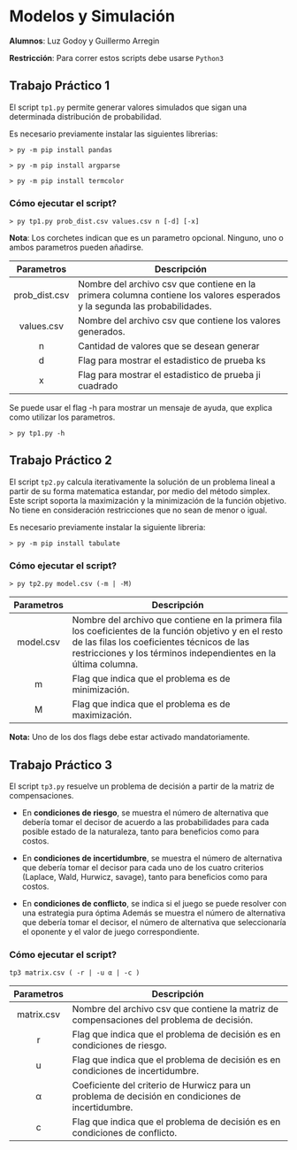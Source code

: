 # Modelos y Simulación

**Alumnos**: Luz Godoy y Guillermo Arregin

**Restricción**: Para correr estos scripts debe usarse `Python3`


## Trabajo Práctico 1

El script `tp1.py` permite generar valores simulados que sigan una determinada distribución de probabilidad.


Es necesario previamente instalar las siguientes librerias:
```
> py -m pip install pandas

> py -m pip install argparse

> py -m pip install termcolor
```

### Cómo ejecutar el script?

```
> py tp1.py prob_dist.csv values.csv n [-d] [-x]
```

**Nota**: Los corchetes indican que es un parametro opcional. Ninguno, uno o ambos parametros pueden añadirse.

| Parametros | Descripción |
| :---: | --- |
| prob_dist.csv | Nombre del archivo csv que contiene en la primera columna contiene los valores esperados y la segunda las probabilidades. |
| values.csv | Nombre del archivo csv que contiene los valores generados. |
| n | Cantidad de valores que se desean generar |
| d | Flag para mostrar el estadistico de prueba ks |
| x | Flag para mostrar el estadistico de prueba ji cuadrado |

Se puede usar el flag -h para mostrar un mensaje de ayuda, que explica como utilizar los parametros.

```
> py tp1.py -h
```

## Trabajo Práctico 2

El script `tp2.py` calcula iterativamente la solución de un problema lineal a partir de su forma matematica estandar, por medio del método simplex. Este script soporta la maximización y la minimización de la función objetivo. No tiene en consideración restricciones que no sean de menor o igual.

Es necesario previamente instalar la siguiente libreria:
```
> py -m pip install tabulate
```

### Cómo ejecutar el script?

```
> py tp2.py model.csv (-m | -M)
```

| Parametros | Descripción |
| :---: | --- |
| model.csv | Nombre del archivo que contiene en la primera fila los coeficientes de la función objetivo y en el resto de las filas los coeficientes técnicos de las restricciones y los términos independientes en la última columna. |
| m | Flag que indica que el problema es de minimización. |
| M | Flag que indica que el problema es de maximización. |

**Nota:** Uno de los dos flags debe estar activado mandatoriamente. 


## Trabajo Práctico 3

El script `tp3.py` resuelve un problema de decisión a partir de la matriz de compensaciones. 

* En **condiciones de riesgo**, se muestra el número de alternativa que debería tomar el decisor de acuerdo a las probabilidades para cada posible estado de la naturaleza, tanto para beneficios como para costos.

* En **condiciones de incertidumbre**, se muestra el número de alternativa que debería tomar el decisor para cada uno de los cuatro criterios (Laplace, Wald, Hurwicz, savage), tanto para beneficios como para costos.

* En **condiciones de conflicto**, se indica si el juego se puede resolver con una estrategia pura óptima Además se muestra el número de alternativa que debería tomar el decisor, el número de alternativa que seleccionaría el oponente y el valor de juego correspondiente.


### Cómo ejecutar el script?

```
tp3 matrix.csv ( -r | -u α | -c )
```

| Parametros | Descripción |
| :---: | --- |
| matrix.csv | Nombre del archivo csv que contiene la matriz de compensaciones del problema de decisión. |
| r | Flag que indica que el problema de decisión es en condiciones de riesgo. |
| u | Flag que indica que el problema de decisión es en condiciones de incertidumbre. |
| α | Coeficiente del criterio de Hurwicz para un problema de decisión en condiciones de incertidumbre. |
| c | Flag que indica que el problema de decisión es en condiciones de conflicto. |